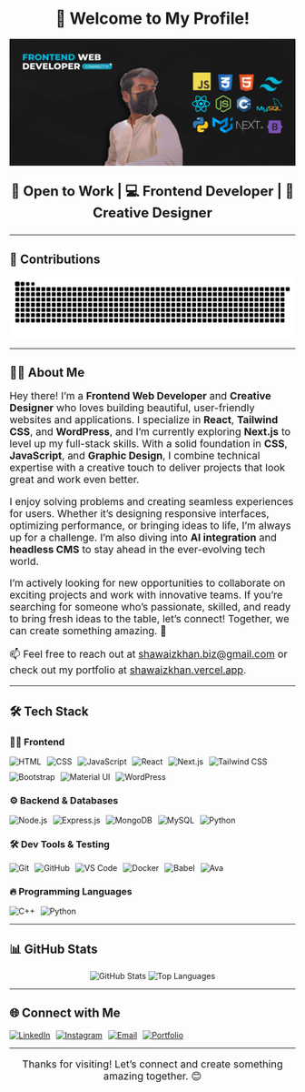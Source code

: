 <h1 align="center">👋 Welcome to My Profile!</h1>

<div align="center">
  <img src="https://github.com/shawaiz-khan/shawaiz-khan/blob/main/banner.png" alt="Intro Banner" style="max-width: 100%; height: auto;" />
</div>

<p align="center" style="font-size: 1.5rem; font-weight: bold;">🚀 Open to Work | 💻 Frontend Developer | 🎨 Creative Designer</p>

---

## 🐍 Contributions

<div align="center">
  <img src="https://raw.githubusercontent.com/shawaiz-khan/shawaiz-khan/output/snake.svg" alt="Snake Animation" />
</div>

---

## 👨‍💻 About Me

<p align="start" style="font-size: 1.1rem;">
  Hey there! I’m a <strong>Frontend Web Developer</strong> and <strong>Creative Designer</strong> who loves building beautiful, user-friendly websites and applications. I specialize in <strong>React</strong>, <strong>Tailwind CSS</strong>, and <strong>WordPress</strong>, and I’m currently exploring <strong>Next.js</strong> to level up my full-stack skills. With a solid foundation in <strong>CSS</strong>, <strong>JavaScript</strong>, and <strong>Graphic Design</strong>, I combine technical expertise with a creative touch to deliver projects that look great and work even better.
</p>

<p align="start" style="font-size: 1.1rem;">
  I enjoy solving problems and creating seamless experiences for users. Whether it’s designing responsive interfaces, optimizing performance, or bringing ideas to life, I’m always up for a challenge. I’m also diving into <strong>AI integration</strong> and <strong>headless CMS</strong> to stay ahead in the ever-evolving tech world.
</p>

<p align="start" style="font-size: 1.1rem;">
  I’m actively looking for new opportunities to collaborate on exciting projects and work with innovative teams. If you’re searching for someone who’s passionate, skilled, and ready to bring fresh ideas to the table, let’s connect! Together, we can create something amazing. 🚀
</p>

<p align="start" style="font-size: 1.1rem;">
  📫 Feel free to reach out at <a href="mailto:shawaizkhan.biz@gmail.com">shawaizkhan.biz@gmail.com</a> or check out my portfolio at <a href="https://shawaizkhan.vercel.app" target="_blank">shawaizkhan.vercel.app</a>.
</p>

---

## 🛠️ Tech Stack

### 🧑‍💻 Frontend
<p align="start" style="display: flex; flex-wrap: wrap; gap: 10px;">
  <img alt="HTML" src="https://img.shields.io/badge/-HTML-E34F26?style=for-the-badge&logo=html5&logoColor=white" />
  <img alt="CSS" src="https://img.shields.io/badge/-CSS-1572B6?style=for-the-badge&logo=css3&logoColor=white" />
  <img alt="JavaScript" src="https://img.shields.io/badge/-JavaScript-F7DF1E?style=for-the-badge&logo=javascript&logoColor=black" />
  <img alt="React" src="https://img.shields.io/badge/-React-61DAFB?style=for-the-badge&logo=react&logoColor=black" />
  <img alt="Next.js" src="https://img.shields.io/badge/-Next.js-000000?style=for-the-badge&logo=next.js&logoColor=white" />
  <img alt="Tailwind CSS" src="https://img.shields.io/badge/-Tailwind%20CSS-38B2AC?style=for-the-badge&logo=tailwind-css&logoColor=white" />
  <img alt="Bootstrap" src="https://img.shields.io/badge/-Bootstrap-563D7C?style=for-the-badge&logo=bootstrap&logoColor=white" />
  <img alt="Material UI" src="https://img.shields.io/badge/-Material--UI-007FFF?style=for-the-badge&logo=mui&logoColor=white" />
  <img alt="WordPress" src="https://img.shields.io/badge/-WordPress-21759B?style=for-the-badge&logo=wordpress&logoColor=white" />
</p>

### ⚙️ Backend & Databases
<p align="start" style="display: flex; flex-wrap: wrap; gap: 10px;">
  <img alt="Node.js" src="https://img.shields.io/badge/-Node.js-339933?style=for-the-badge&logo=node.js&logoColor=white" />
  <img alt="Express.js" src="https://img.shields.io/badge/-Express-000000?style=for-the-badge&logo=express&logoColor=white" />
  <img alt="MongoDB" src="https://img.shields.io/badge/-MongoDB-47A248?style=for-the-badge&logo=mongodb&logoColor=white" />
  <img alt="MySQL" src="https://img.shields.io/badge/-MySQL-4479A1?style=for-the-badge&logo=mysql&logoColor=white" />
  <img alt="Python" src="https://img.shields.io/badge/-Python-3776AB?style=for-the-badge&logo=python&logoColor=white" />
</p>

### 🛠️ Dev Tools & Testing
<p align="start" style="display: flex; flex-wrap: wrap; gap: 10px;">
  <img alt="Git" src="https://img.shields.io/badge/-Git-F05032?style=for-the-badge&logo=git&logoColor=white" />
  <img alt="GitHub" src="https://img.shields.io/badge/-GitHub-181717?style=for-the-badge&logo=github&logoColor=white" />
  <img alt="VS Code" src="https://img.shields.io/badge/-VS%20Code-007ACC?style=for-the-badge&logo=visual-studio-code&logoColor=white" />
  <img alt="Docker" src="https://img.shields.io/badge/-Docker-2496ED?style=for-the-badge&logo=docker&logoColor=white" />
  <img alt="Babel" src="https://img.shields.io/badge/-Babel-F9DC3E?style=for-the-badge&logo=babel&logoColor=black" />
  <img alt="Ava" src="https://img.shields.io/badge/-Ava-EC4A3F?style=for-the-badge&logo=ava&logoColor=white" />
</p>

### 🔥 Programming Languages
<p align="start" style="display: flex; flex-wrap: wrap; gap: 10px;">
  <img alt="C++" src="https://img.shields.io/badge/-C++-00599C?style=for-the-badge&logo=c%2B%2B&logoColor=white" />
  <img alt="Python" src="https://img.shields.io/badge/-Python-3776AB?style=for-the-badge&logo=python&logoColor=white" />
</p>

---

## 📊 GitHub Stats

<p align="center">
  <img src="https://github-readme-stats.vercel.app/api?username=shawaiz-khan&show_icons=true&theme=radical" alt="GitHub Stats" />
  <img src="https://github-readme-stats.vercel.app/api/top-langs?username=shawaiz-khan&layout=compact&theme=radical" alt="Top Languages" />
</p>

---

## 🌐 Connect with Me

<p align="center" style="display: flex; flex-wrap: wrap; gap: 10px;">
  <a href="https://www.linkedin.com/in/bizshawaizkhan/" target="_blank">
    <img src="https://img.shields.io/badge/LinkedIn-%230077B5.svg?&style=for-the-badge&logo=linkedin&logoColor=white" height="30" alt="LinkedIn" />
  </a>
  <a href="https://instagram.com/shawaizkhan.dev" target="_blank">
    <img src="https://img.shields.io/badge/Instagram-%23E4405F.svg?&style=for-the-badge&logo=instagram&logoColor=white" height="30" alt="Instagram" />
  </a>
  <a href="mailto:shawaizkhan.biz@gmail.com">
    <img src="https://img.shields.io/badge/Email-%23D14836.svg?&style=for-the-badge&logo=gmail&logoColor=white" height="30" alt="Email" />
  </a>
  <a href="https://shawaizkhan.vercel.app/" target="_blank">
    <img src="https://img.shields.io/badge/Portfolio-%230A0A0A.svg?&style=for-the-badge&logo=web&logoColor=white" height="30" alt="Portfolio" />
  </a>
</p>

---

<p align="center" style="font-size: 1.1rem;">
  Thanks for visiting! Let’s connect and create something amazing together. 😊
</p>
